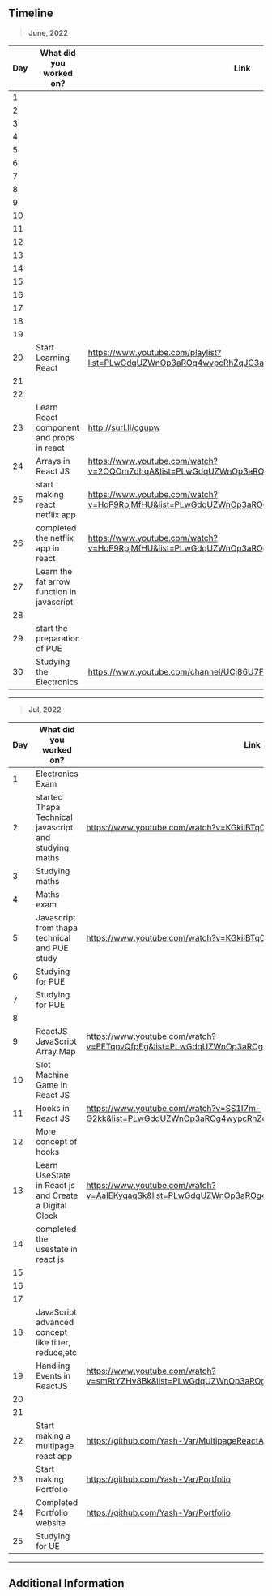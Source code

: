 ## Timeline

> **June, 2022**

|Day|What did you worked on?|Link|
|-------|------|--------|
|1|||
|2|||
|3|||
|4|||
|5|||
|6|||
|7|||
|8|||
|9|||
|10|||
|11|||
|12|||
|13|||
|14|||
|15|||
|16|||
|17|||
|18|||
|19|||
|20|Start Learning React|https://www.youtube.com/playlist?list=PLwGdqUZWnOp3aROg4wypcRhZqJG3ajZWJ|
|21|||
|22|||
|23|Learn React component and props in react |http://surl.li/cgupw|
|24| Arrays in React JS|https://www.youtube.com/watch?v=2OQOm7dIrqA&list=PLwGdqUZWnOp3aROg4wypcRhZqJG3ajZWJ&index=25|
|25|start making react netflix app|https://www.youtube.com/watch?v=HoF9RpjMfHU&list=PLwGdqUZWnOp3aROg4wypcRhZqJG3ajZWJ&index=26|
|26|completed the netflix app in react|https://www.youtube.com/watch?v=HoF9RpjMfHU&list=PLwGdqUZWnOp3aROg4wypcRhZqJG3ajZWJ&index=27|
|27|Learn the fat arrow function in javascript||
|28|||
|29|start the preparation of PUE||
|30|Studying the Electronics|https://www.youtube.com/channel/UCj86U7FT8O4JqXC-pfKFLIQ|

---

> **Jul, 2022**

|Day|What did you worked on?|Link|
|-------|------|--------|
|1|Electronics Exam||
|2|started Thapa Technical javascript and studying maths|https://www.youtube.com/watch?v=KGkiIBTq0y0|
|3|Studying maths||
|4|Maths exam||
|5|Javascript from thapa technical and PUE study|https://www.youtube.com/watch?v=KGkiIBTq0y0|
|6|Studying for PUE||
|7|Studying for PUE||
|8|||
|9|ReactJS JavaScript Array Map|https://www.youtube.com/watch?v=EETqnvQfpEg&list=PLwGdqUZWnOp3aROg4wypcRhZqJG3ajZWJ&index=27&t=35s|
|10|Slot Machine Game in React JS||
|11|Hooks in React JS |https://www.youtube.com/watch?v=SS1I7m-G2kk&list=PLwGdqUZWnOp3aROg4wypcRhZqJG3ajZWJ&index=33|
|12|More concept of hooks ||
|13| Learn UseState in React js and Create a Digital Clock|https://www.youtube.com/watch?v=AaIEKyqaqSk&list=PLwGdqUZWnOp3aROg4wypcRhZqJG3ajZWJ&index=35|
|14|completed the usestate in react js||
|15|||
|16|||
|17|||
|18|JavaScript advanced concept like filter, reduce,etc||
|19|Handling Events in ReactJS |https://www.youtube.com/watch?v=smRtYZHv8Bk&list=PLwGdqUZWnOp3aROg4wypcRhZqJG3ajZWJ&index=36|
|20|||
|21|||
|22|Start making a multipage react app|https://github.com/Yash-Var/MultipageReactApp|
|23|Start making Portfolio|https://github.com/Yash-Var/Portfolio|
|24|Completed Portfolio website|https://github.com/Yash-Var/Portfolio|
|25|Studying for UE||



---

## Additional Information
